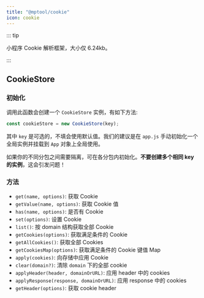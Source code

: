 ```yaml
---
title: "@mptool/cookie"
icon: cookie
---
```


::: tip

小程序 Cookie 解析框架，大小仅 6.24kb。

:::

## CookieStore

### 初始化

调用此函数会创建一个 `CookieStore` 实例，有如下方法:

```ts
const cookieStore = new CookieStore(key);
```

其中 `key` 是可选的，不填会使用默认值。我们的建议是在 `app.js` 手动初始化一个全局实例并挂载到 `App` 对象上全局使用。

如果你的不同分包之间需要隔离，可在各分包内初始化。**不要创建多个相同 key 的实例**，这会引发问题！

### 方法

- `get(name, options)`: 获取 Cookie
- `getValue(name, options)`: 获取 Cookie 值
- `has(name, options)`: 是否有 Cookie
- `set(options)`: 设置 Cookie
- `list()`: 按 domain 结构获取全部 Cookie
- `getCookies(options)`: 获取满足条件的 Cookie
- `getAllCookies()`: 获取全部 Cookies
- `getCookiesMap(options)`: 获取满足条件的 Cookie 键值 Map
- `apply(cookies)`: 向存储中应用 Cookie
- `clear(domain?)`: 清除 `domain` 下的全部 cookie
- `applyHeader(header, domainOrURL)`: 应用 header 中的 cookies
- `applyResponse(response, domainOrURL)`: 应用 response 中的 cookies
- `getHeader(options)`: 获取 cookie header

